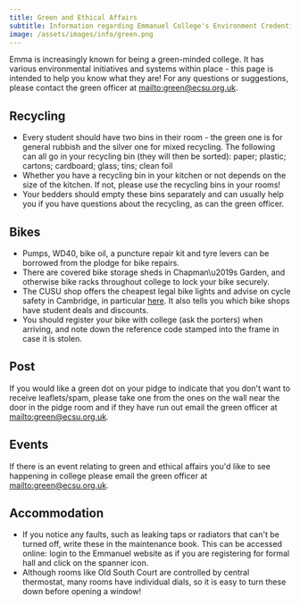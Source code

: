 ```yaml
---
title: Green and Ethical Affairs
subtitle: Information regarding Emmanuel College's Environment Credentials
image: /assets/images/info/green.png
---
```

Emma is increasingly known for being a green-minded college. It has various environmental initiatives and systems within place - this page is intended to help you know what they are! For any questions or suggestions, please contact the green officer at <mailto:green@ecsu.org.uk>.

## Recycling

* Every student should have two bins in their room - the green one is for general rubbish and the silver one for mixed recycling. The following can all go in your recycling bin (they will then be sorted): paper; plastic; cartons; cardboard; glass; tins; clean foil
* Whether you have a recycling bin in your kitchen or not depends on the size of the kitchen. If not, please use the recycling bins in your rooms!
* Your bedders should empty these bins separately and can usually help you if you have questions about the recycling, as can the green officer. 

## Bikes

* Pumps, WD40, bike oil, a puncture repair kit and tyre levers can be borrowed from the plodge for bike repairs. 
* There are covered bike storage sheds in Chapman\u2019s Garden, and otherwise bike racks throughout college to lock your bike securely.
* The CUSU shop offers the cheapest legal bike lights and advise on cycle safety in Cambridge, in particular [here](http://www.studentadvice.cam.ac.uk/welfare/cycling/). It also tells you which bike shops have student deals and discounts.
* You should register your bike with college (ask the porters) when arriving, and note down the reference code stamped into the frame in case it is stolen.

## Post

If you would like a green dot on your pidge to indicate that you don't want to receive leaflets/spam, please take one from the ones on the wall near the door in the pidge room and if they have run out email the green officer at <mailto:green@ecsu.org.uk>.

## Events

If there is an event relating to green and ethical affairs you'd like to see happening in college please email the green officer at <mailto:green@ecsu.org.uk>.

## Accommodation

* If you notice any faults, such as leaking taps or radiators that can't be turned off, write these in the maintenance book. This can be accessed online: login to the Emmanuel website as if you are registering for formal hall and click on the spanner icon.
* Although rooms like Old South Court are controlled by central thermostat, many rooms have individual dials, so it is easy to turn these down before opening a window!

##
